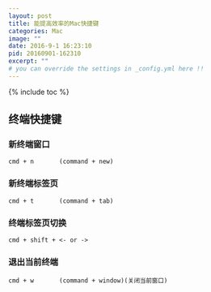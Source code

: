 ```yaml
---
layout: post
title: 能提高效率的Mac快捷键
categories: Mac
image: ""
date: 2016-9-1 16:23:10
pid: 20160901-162310
excerpt: ""
# you can override the settings in _config.yml here !!
---
```


{% include toc %}

## 终端快捷键

### 新终端窗口
    cmd + n       (command + new)
### 新终端标签页
    cmd + t       (command + tab)
### 终端标签页切换
    cmd + shift + <- or ->
### 退出当前终端
    cmd + w       (command + window)(关闭当前窗口)

